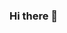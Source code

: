 ### Hi there 👋



<!--
*CometaSistemaOperacioanal** is a ✨ Olá Pessoal, Tudo Bem Me Chamo Cometa esse é meu sistema operacional, Para Varios tipos dispositivo!

Espero que vocês Gostem... 


 ✨ repository because its `README.md` (this file) appears on your GitHub profile.

Here are some ideas to get you started:

- 🔭 I’m currently working on ...
- 🌱 I’m currently learning ...
- 👯 I’m looking to collaborate on ...
- 🤔 I’m looking for help with ...
- 💬 Ask me about ...
- 📫 How to reach me: ...
- 😄 Pronouns: ...
- ⚡ Fun fact: ...
-->


